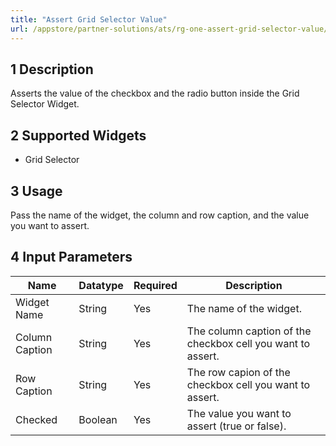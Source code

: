 ```yaml
---
title: "Assert Grid Selector Value"
url: /appstore/partner-solutions/ats/rg-one-assert-grid-selector-value/
---
```


## 1 Description

Asserts the value of the checkbox and the radio button inside the Grid Selector Widget.

## 2 Supported Widgets

* Grid Selector

## 3 Usage

Pass the name of the widget, the column and row caption, and the value you want to assert.

## 4 Input Parameters

Name | Datatype | Required | Description
---- | -------- | ------- |---------------
Widget Name | String | Yes | The name of the widget.
Column Caption | String | Yes | The column caption of the checkbox cell you want to assert.
Row Caption | String | Yes | The row capion of the checkbox cell you want to assert.
Checked | Boolean | Yes | The value you want to assert (true or false).
